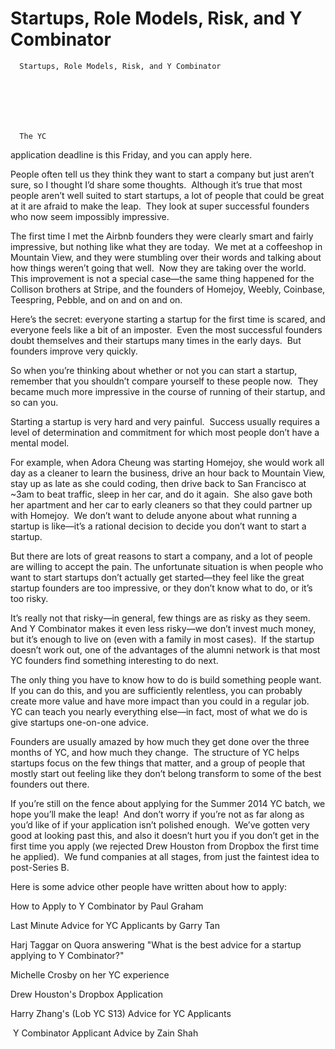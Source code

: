 # Startups, Role Models, Risk, and Y Combinator


    
  
    

    
      Startups, Role Models, Risk, and Y Combinator

      
    
  

  
    
      The YC
application deadline is this Friday, and you can apply here.

People
often tell us they think they want to start a company but just aren’t sure, so
I thought I’d share some thoughts. 
Although it’s true that most people aren’t well suited to start
startups, a lot of people that could be great at it are afraid to make the
leap.  They look at super successful founders who now seem impossibly impressive.

The first
time I met the Airbnb founders they were clearly smart and fairly impressive,
but nothing like what they are today.  We
met at a coffeeshop in Mountain View, and they were stumbling over their words
and talking about how things weren’t going that well.  Now they are taking over the world.  This
improvement is not a special case—the same thing happened for the Collison
brothers at Stripe, and the founders of Homejoy, Weebly, Coinbase, Teespring,
Pebble, and on and on and on.

Here’s
the secret: everyone starting a startup for the first time is scared, and
everyone feels like a bit of an imposter.  Even the most successful
founders doubt themselves and their startups many times in the early days.  But founders improve very quickly.

So when
you’re thinking about whether or not you can start a startup, remember that you
shouldn’t compare yourself to these people now.  They became much more
impressive in the course of running of their startup, and so can you.

Starting a
startup is very hard and very painful.  Success usually requires a level
of determination and commitment for which most people don’t have a mental
model.

For
example, when Adora Cheung was starting Homejoy, she would work all day as a
cleaner to learn the business, drive an hour back to Mountain View, stay up as
late as she could coding, then drive back to San Francisco at ~3am to beat
traffic, sleep in her car, and do it again.  She also gave both her
apartment and her car to early cleaners so that they could partner up with
Homejoy.  We don’t want to delude anyone about what running a startup is
like—it’s a rational decision to decide you don’t want to start a
startup.  

But there
are lots of great reasons to start a company, and a lot of people are willing
to accept the pain. The unfortunate situation is when people who want to start
startups don’t actually get started—they feel like the great startup founders
are too impressive, or they don’t know what to do, or it’s too risky.

It’s
really not that risky—in general, few things are as risky as they seem. 
And Y Combinator makes it even less risky—we don’t invest much money, but it’s
enough to live on (even with a family in most cases).  If the startup
doesn’t work out, one of the advantages of the alumni network is that most YC
founders find something interesting to do next.

The only
thing you have to know how to do is build something people want.  If you
can do this, and you are sufficiently relentless, you can probably create more
value and have more impact than you could in a regular job.  YC can teach
you nearly everything else—in fact, most of what we do is give startups
one-on-one advice.

Founders
are usually amazed by how much they get done over the three months of YC, and
how much they change.  The structure of YC helps startups focus on the few
things that matter, and a group of people that mostly start out feeling like
they don’t belong transform to some of the best founders out there.

If you’re
still on the fence about applying for the Summer 2014 YC batch, we hope you’ll
make the leap!  And don’t worry if you’re not as far along as you’d like
of if your application isn’t polished enough. 
We’ve gotten very good at looking past this, and also it doesn’t hurt
you if you don’t get in the first time you apply (we rejected Drew Houston from
Dropbox the first time he applied).  We
fund companies at all stages, from just the faintest idea to post-Series B. 

Here is
some advice other people have written about how to apply:



How to Apply to Y Combinator by Paul Graham

Last Minute Advice for YC Applicants by Garry Tan

Harj
Taggar on Quora answering "What is the best advice for a startup applying
to Y Combinator?"

Michelle Crosby on her YC experience

Drew Houston's Dropbox Application

Harry Zhang's (Lob YC S13) Advice for YC Applicants 

 Y Combinator Applicant Advice by Zain Shah
    
  


  
